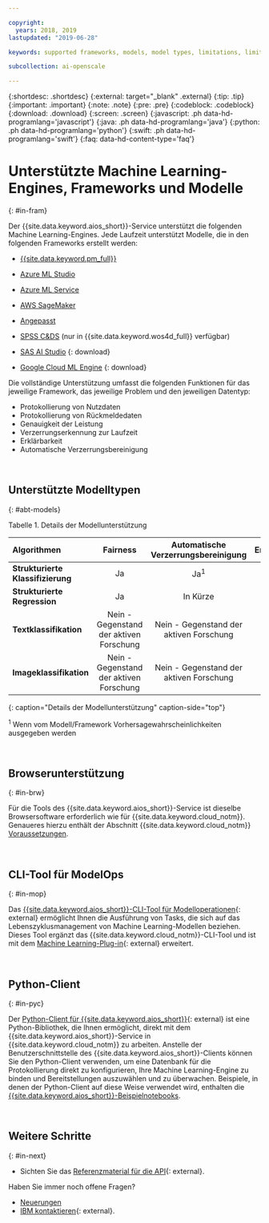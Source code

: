 ```yaml
---

copyright:
  years: 2018, 2019
lastupdated: "2019-06-28"

keywords: supported frameworks, models, model types, limitations, limits

subcollection: ai-openscale

---
```


{:shortdesc: .shortdesc}
{:external: target="_blank" .external}
{:tip: .tip}
{:important: .important}
{:note: .note}
{:pre: .pre}
{:codeblock: .codeblock}
{:download: .download}
{:screen: .screen}
{:javascript: .ph data-hd-programlang='javascript'}
{:java: .ph data-hd-programlang='java'}
{:python: .ph data-hd-programlang='python'}
{:swift: .ph data-hd-programlang='swift'}
{:faq: data-hd-content-type='faq'}

# Unterstützte Machine Learning-Engines, Frameworks und Modelle
{: #in-fram}

Der {{site.data.keyword.aios_short}}-Service unterstützt die folgenden Machine Learning-Engines. Jede Laufzeit unterstützt Modelle, die in den folgenden Frameworks erstellt werden:

- [{{site.data.keyword.pm_full}}](/docs/services/ai-openscale?topic=ai-openscale-frmwrks-wml#frmwrks-wml) 
- [Azure ML Studio](/docs/services/ai-openscale?topic=ai-openscale-frmwrks-azure#frmwrks-azure)
- [Azure ML Service](/docs/services/ai-openscale?topic=ai-openscale-frmwrks-azureservice#frmwrks-azureservice)
- [AWS SageMaker](/docs/services/ai-openscale?topic=ai-openscale-frmwrks-aws-sage#frmwrks-aws-sage)
- [Angepasst](/docs/services/ai-openscale?topic=ai-openscale-frmwrks-custom#frmwrks-custom)
- [SPSS C&DS](/docs/services/ai-openscale?topic=ai-openscale-frmwrks-spss#frmwrks-spss) (nur in {{site.data.keyword.wos4d_full}} verfügbar)

- [SAS AI Studio](/docs/services/ai-openscale?topic=ai-openscale-frmwrks-sas#frmwrks-sas)
{: download}
- [Google Cloud ML Engine](/docs/services/ai-openscale?topic=ai-openscale-frmwrks-google#frmwrks-google)
{: download}

Die vollständige Unterstützung umfasst die folgenden Funktionen für das jeweilige Framework, das jeweilige Problem und den jeweiligen Datentyp:

- Protokollierung von Nutzdaten	
- Protokollierung von Rückmeldedaten	
- Genauigkeit der Leistung	
- Verzerrungserkennung zur Laufzeit	
- Erklärbarkeit	
- Automatische Verzerrungsbereinigung

<p>&nbsp;</p>


## Unterstützte Modelltypen
{: #abt-models}

Tabelle 1. Details der Modellunterstützung

| Algorithmen | **Fairness** | **Automatische Verzerrungsbereinigung** | **Erklärung** | **Genauigkeit** |
|:---|:---:|:---:|:---:|:---:|
| **Strukturierte Klassifizierung** | Ja | Ja<sup>1</sup> | Ja<sup>1</sup> | Ja |
| **Strukturierte Regression**     | Ja | In Kürze | Ja | Ja |
| **Textklassifikation**       | Nein - Gegenstand der aktiven Forschung | Nein - Gegenstand der aktiven Forschung | Ja<sup>1</sup> | Nein |
| **Imageklassifikation**      | Nein - Gegenstand der aktiven Forschung | Nein - Gegenstand der aktiven Forschung | Ja<sup>1</sup> | Nein ||
{: caption="Details der Modellunterstützung" caption-side="top"}

<sup>1</sup> Wenn vom Modell/Framework Vorhersagewahrscheinlichkeiten ausgegeben werden

<p>&nbsp;</p>

## Browserunterstützung
{: #in-brw}

Für die Tools des {{site.data.keyword.aios_short}}-Service ist dieselbe Browsersoftware erforderlich wie für {{site.data.keyword.cloud_notm}}. Genaueres hierzu enthält der Abschnitt {{site.data.keyword.cloud_notm}} [Voraussetzungen](/docs/overview?topic=overview-prereqs-platform#browsers-platform).

<p>&nbsp;</p>

## CLI-Tool für ModelOps
{: #in-mop}

Das [{{site.data.keyword.aios_short}}-CLI-Tool für Modelloperationen](https://github.com/IBM-Watson/aiopenscale-modelops-cli){: external} ermöglicht Ihnen die Ausführung von Tasks, die sich auf das Lebenszyklusmanagement von Machine Learning-Modellen beziehen. Dieses Tool ergänzt das {{site.data.keyword.cloud_notm}}-CLI-Tool und ist mit dem [Machine Learning-Plug-in](https://www.ibm.com/support/knowledgecenter/DSXDOC/analyze-data/ml_dlaas_environment.html){: external} erweitert.

<p>&nbsp;</p>

## Python-Client
{: #in-pyc}

Der [Python-Client für {{site.data.keyword.aios_short}}](http://ai-openscale-python-client.mybluemix.net/){: external} ist eine Python-Bibliothek, die Ihnen ermöglicht, direkt mit dem {{site.data.keyword.aios_short}}-Service in {{site.data.keyword.cloud_notm}} zu arbeiten. Anstelle der Benutzerschnittstelle des {{site.data.keyword.aios_short}}-Clients können Sie den Python-Client verwenden, um eine Datenbank für die Protokollierung direkt zu konfigurieren, Ihre Machine Learning-Engine zu binden und Bereitstellungen auszuwählen und zu überwachen. Beispiele, in denen der Python-Client auf diese Weise verwendet wird, enthalten die [{{site.data.keyword.aios_short}}-Beispielnotebooks](https://github.com/pmservice/ai-openscale-tutorials/tree/master/notebooks).

<p>&nbsp;</p>

## Weitere Schritte
{: #in-next}

- Sichten Sie das [Referenzmaterial für die API](https://{DomainName}/apidocs/ai-openscale){: external}.

Haben Sie immer noch offene Fragen? 

- [Neuerungen](/docs/services/ai-openscale?topic=ai-openscale-rn-relnotes)
- [IBM kontaktieren](https://www.ibm.com/account/reg/us-en/signup?formid=MAIL-watson){: external}.
